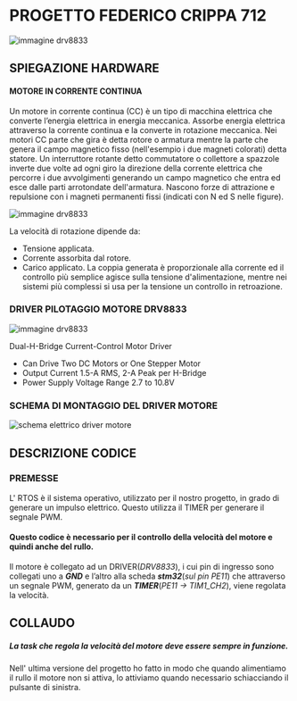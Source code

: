 # PROGETTO FEDERICO CRIPPA 712
![immagine drv8833](https://github.com/FC712/CODICE-MOTORE/blob/main/RULLO.PNG)
## SPIEGAZIONE HARDWARE
#### MOTORE IN CORRENTE CONTINUA
Un motore in corrente continua (CC) è un tipo di macchina elettrica che converte l’energia elettrica in energia meccanica. Assorbe energia elettrica attraverso la corrente continua e la converte in rotazione meccanica.
Nei motori CC parte che gira è detta rotore o armatura mentre la parte che genera il campo magnetico fisso (nell'esempio i due magneti colorati) detta statore. Un interruttore rotante detto commutatore o collettore a spazzole inverte due volte ad ogni giro la direzione della corrente elettrica che percorre i due avvolgimenti generando un campo magnetico che entra ed esce dalle parti arrotondate dell'armatura. Nascono forze di attrazione e repulsione con i magneti permanenti fissi (indicati con N ed S nelle figure).

![immagine drv8833](https://github.com/FC712/CODICE-MOTORE/blob/main/MOTORE.PNG)

La velocità di rotazione dipende da: 
- Tensione applicata. 
- Corrente assorbita dal rotore. 
- Carico applicato.
La coppia generata è proporzionale alla corrente ed il controllo più semplice agisce sulla tensione d'alimentazione, mentre nei sistemi più complessi si usa per la tensione un controllo in retroazione.

### DRIVER PILOTAGGIO MOTORE DRV8833

![immagine drv8833](https://github.com/FC712/CODICE-MOTORE/blob/main/DRIVER.PNG)

Dual-H-Bridge Current-Control Motor Driver 
- Can Drive Two DC Motors or One Stepper Motor
- Output Current 1.5-A RMS, 2-A Peak per H-Bridge
- Power Supply Voltage Range 2.7 to 10.8V

### SCHEMA DI MONTAGGIO DEL DRIVER MOTORE
![schema elettrico driver motore](https://github.com/FC712/CODICE-MOTORE/blob/main/schematic.PNG) 

## DESCRIZIONE CODICE

### PREMESSE
L' RTOS è il sistema operativo, utilizzato per il nostro progetto, in grado di generare un impulso elettrico. Questo utilizza il TIMER per generare il segnale PWM.

#### Questo codice è necessario per il controllo della velocità del motore e quindi anche del rullo.

Il motore è collegato ad un DRIVER(*DRV8833*), i cui pin di ingresso sono collegati uno a ***GND*** e l’altro alla scheda ***stm32***(*sul pin PE11*) che attraverso un segnale PWM, generato da un ***TIMER***(*PE11 -> TIM1_CH2*), viene regolata la velocità. 

## COLLAUDO
##### La task che regola la velocità del motore deve essere sempre in funzione.
Nell' ultima versione del progetto ho fatto in modo che quando alimentiamo il rullo il motore non si attiva, lo attiviamo quando necessario schiacciando il pulsante di sinistra.

